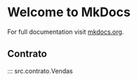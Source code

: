 # Welcome to MkDocs

For full documentation visit [mkdocs.org](https://www.mkdocs.org).

## Contrato


::: src.contrato.Vendas
